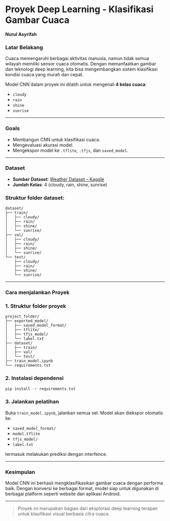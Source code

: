 
# Proyek Deep Learning - Klasifikasi Gambar Cuaca  
**Nurul Asyrifah**

### Latar Belakang

Cuaca memengaruhi berbagai aktivitas manusia, namun tidak semua wilayah memiliki sensor cuaca otomatis. Dengan memanfaatkan gambar dan teknologi deep learning, kita bisa mengembangkan sistem klasifikasi kondisi cuaca yang murah dan cepat.  

Model CNN dalam proyek ini dilatih untuk mengenali **4 kelas cuaca**:
- `cloudy`
- `rain`
- `shine`
- `sunrise`

---


### Goals

- Membangun CNN untuk klasifikasi cuaca.
- Mengevaluasi akurasi model.
- Mengekspor model ke `.tflite`, `.tfjs`, dan `saved_model`.

---

### Dataset
- **Sumber Dataset**: [Weather Dataset – Kaggle](https://www.kaggle.com/datasets/pratik2901/multiclass-weather-dataset)
- **Jumlah Kelas**: 4 (cloudy, rain, shine, sunrise)


### Struktur folder dataset:

```
dataset/
├── train/
│   ├── cloudy/
│   ├── rain/
│   ├── shine/
│   └── sunrise/
├── val/
│   ├── cloudy/
│   ├── rain/
│   ├── shine/
│   └── sunrise/
└── test/
    ├── cloudy/
    ├── rain/
    ├── shine/
    └── sunrise/
```
---

### Cara menjalankan Proyek
### 1. Struktur folder proyek

```
project_folder/
├── exported_model/
│   ├── saved_model_format/
│   ├── tflite/
│   ├── tfjs_model/
│   └── label.txt
├── dataset/
│   ├── train/
│   ├── val/
│   └── test/
├── train_model.ipynb
└── requirements.txt
```

### 2. Instalasi dependensi

```bash
pip install -r requirements.txt
```

### 3. Jalankan pelatihan

Buka `train_model.ipynb`, jalankan semua sel. Model akan diekspor otomatis ke:

- `saved_model_format/`
- `model.tflite`
- `tfjs_model/`
- `label.txt`

termasuk melakukan prediksi dengan interfence.

---

### Kesimpulan

Model CNN ini berhasil mengklasifikasikan gambar cuaca dengan performa baik. Dengan konversi ke berbagai format, model siap untuk digunakan di berbagai platform seperti website dan aplikasi Android.

---

> Proyek ini merupakan bagian dari eksplorasi deep learning terapan untuk klasifikasi visual berbasis citra cuaca.
